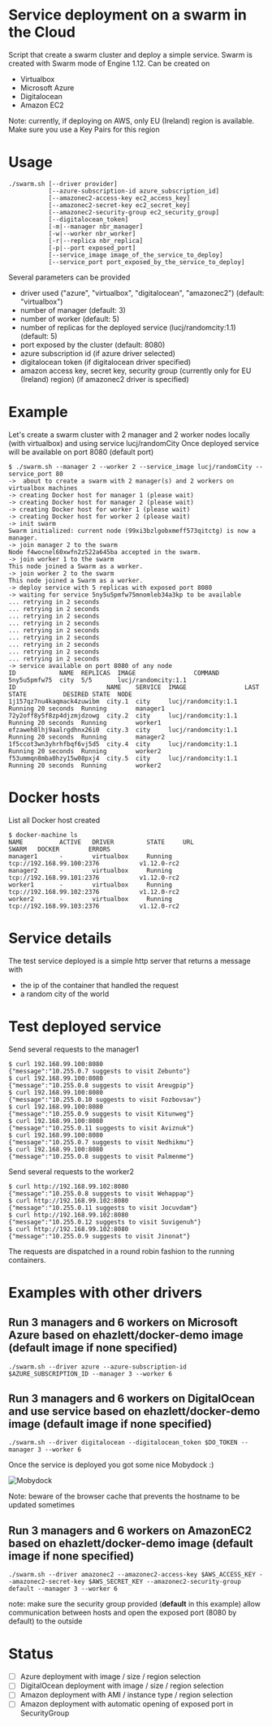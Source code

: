 # Service deployment on a swarm in the Cloud

Script that create a swarm cluster and deploy a simple service.
Swarm is created with Swarm mode of Engine 1.12. Can be created on
* Virtualbox
* Microsoft Azure
* Digitalocean
* Amazon EC2

Note: currently, if deploying on AWS, only EU (Ireland) region is available. Make sure you use a Key Pairs for this region

# Usage

```
./swarm.sh [--driver provider]
           [--azure-subscription-id azure_subscription_id]
           [--amazonec2-access-key ec2_access_key]
           [--amazonec2-secret-key ec2_secret_key]
           [--amazonec2-security-group ec2_security_group]
           [--digitalocean_token]
           [-m|--manager nbr_manager]
           [-w|--worker nbr_worker]
           [-r|--replica nbr_replica]
           [-p|--port exposed_port]
           [--service_image image_of_the_service_to_deploy]
           [--service_port port_exposed_by_the_service_to_deploy]
```

Several parameters can be provided
* driver used ("azure", "virtualbox", "digitalocean", "amazonec2") (default: "virtualbox")
* number of manager (default: 3)
* number of worker (default: 5)
* number of replicas for the deployed service (lucj/randomcity:1.1) (default: 5)
* port exposed by the cluster (default: 8080)
* azure subscription id (if azure driver selected)
* digitalocean token (if digitalocean driver specified)
* amazon access key, secret key, security group (currently only for EU (Ireland) region) (if amazonec2 driver is specified)

# Example

Let's create a swarm cluster with 2 manager and 2 worker nodes locally (with virtualbox) and using service lucj/randomCity
Once deployed service will be available on port 8080 (default port)

```
$ ./swarm.sh --manager 2 --worker 2 --service_image lucj/randomCity --service_port 80
->  about to create a swarm with 2 manager(s) and 2 workers on virtualbox machines
-> creating Docker host for manager 1 (please wait)
-> creating Docker host for manager 2 (please wait)
-> creating Docker host for worker 1 (please wait)
-> creating Docker host for worker 2 (please wait)
-> init swarm
Swarm initialized: current node (99xi3bzlgobxmeff573qitctg) is now a manager.
-> join manager 2 to the swarm
Node f4wocnel60xwfn2z522a645ba accepted in the swarm.
-> join worker 1 to the swarm
This node joined a Swarm as a worker.
-> join worker 2 to the swarm
This node joined a Swarm as a worker.
-> deploy service with 5 replicas with exposed port 8080
-> waiting for service 5ny5u5pmfw75mnomleb34a3kp to be available
... retrying in 2 seconds
... retrying in 2 seconds
... retrying in 2 seconds
... retrying in 2 seconds
... retrying in 2 seconds
... retrying in 2 seconds
... retrying in 2 seconds
... retrying in 2 seconds
... retrying in 2 seconds
-> service available on port 8080 of any node
ID            NAME  REPLICAS  IMAGE                COMMAND
5ny5u5pmfw75  city  5/5       lucj/randomcity:1.1
ID                         NAME    SERVICE  IMAGE                LAST STATE          DESIRED STATE  NODE
1j157qz7nu4kaqmack4zuwibm  city.1  city     lucj/randomcity:1.1  Running 20 seconds  Running        manager1
72y2off8y5f8zp4djzmjdzowg  city.2  city     lucj/randomcity:1.1  Running 20 seconds  Running        worker1
efzaweh8lhj9aalrgdhnx26i0  city.3  city     lucj/randomcity:1.1  Running 20 seconds  Running        manager2
1f5ccot3wn3yhrhfbqf6vj5d5  city.4  city     lucj/randomcity:1.1  Running 20 seconds  Running        worker2
f53ummqn8mba0hzy15w08pxj4  city.5  city     lucj/randomcity:1.1  Running 20 seconds  Running        worker2
```


# Docker hosts

List all Docker host created

```
$ docker-machine ls
NAME          ACTIVE   DRIVER         STATE     URL                         SWARM   DOCKER        ERRORS
manager1      -        virtualbox     Running   tcp://192.168.99.100:2376           v1.12.0-rc2
manager2      -        virtualbox     Running   tcp://192.168.99.101:2376           v1.12.0-rc2
worker1       -        virtualbox     Running   tcp://192.168.99.102:2376           v1.12.0-rc2
worker2       -        virtualbox     Running   tcp://192.168.99.103:2376           v1.12.0-rc2
```

# Service details

The test service deployed is a simple http server that returns a message with
* the ip of the container that handled the request
* a random city of the world

# Test deployed service

Send several requests to the manager1

```
$ curl 192.168.99.100:8080
{"message":"10.255.0.7 suggests to visit Zebunto"}
$ curl 192.168.99.100:8080
{"message":"10.255.0.8 suggests to visit Areugpip"}
$ curl 192.168.99.100:8080
{"message":"10.255.0.10 suggests to visit Fozbovsav"}
$ curl 192.168.99.100:8080
{"message":"10.255.0.9 suggests to visit Kitunweg"}
$ curl 192.168.99.100:8080
{"message":"10.255.0.11 suggests to visit Aviznuk"}
$ curl 192.168.99.100:8080
{"message":"10.255.0.7 suggests to visit Nedhikmu"}
$ curl 192.168.99.100:8080
{"message":"10.255.0.8 suggests to visit Palmenme"}
```

Send several requests to the worker2

```
$ curl http://192.168.99.102:8080
{"message":"10.255.0.8 suggests to visit Wehappap"}
$ curl http://192.168.99.102:8080
{"message":"10.255.0.11 suggests to visit Jocuvdam"}
$ curl http://192.168.99.102:8080
{"message":"10.255.0.12 suggests to visit Suvigenuh"}
$ curl http://192.168.99.102:8080
{"message":"10.255.0.9 suggests to visit Jinonat"}
```

The requests are dispatched in a round robin fashion to the running containers.

# Examples with other drivers

## Run 3 managers and 6 workers on Microsoft Azure based on ehazlett/docker-demo image (default image if none specified)

```
./swarm.sh --driver azure --azure-subscription-id $AZURE_SUBSCRIPTION_ID --manager 3 --worker 6
```

## Run 3 managers and 6 workers on DigitalOcean and use service based on ehazlett/docker-demo image (default image if none specified)

```
./swarm.sh --driver digitalocean --digitalocean_token $DO_TOKEN --manager 3 --worker 6
```

Once the service is deployed you got some nice Mobydock :)

![Mobydock](https://dl.dropboxusercontent.com/u/2330187/docker/labs/1.12/swarm-sample/mobydock.png)

Note: beware of the browser cache that prevents the hostname to be updated sometimes

## Run 3 managers and 6 workers on AmazonEC2 based on ehazlett/docker-demo image (default image if none specified)

```
./swarm.sh --driver amazonec2 --amazonec2-access-key $AWS_ACCESS_KEY --amazonec2-secret-key $AWS_SECRET_KEY --amazonec2-security-group default --manager 3 --worker 6
```

note: make sure the security group provided (**default** in this example) allow communication between hosts and open the exposed port (8080 by default) to the outside

# Status

- [ ] Azure deployment with image / size / region selection
- [ ] DigitalOcean deployment with image / size / region selection
- [ ] Amazon deployment with AMI / instance type / region selection
- [ ] Amazon deployment with automatic opening of exposed port in SecurityGroup
